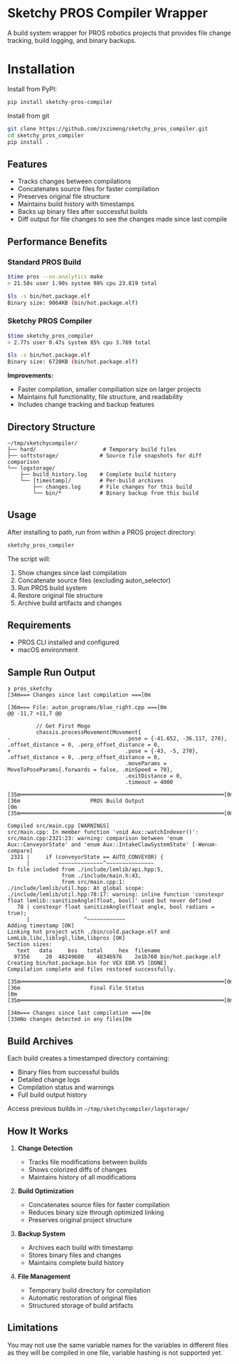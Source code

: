 # Sketchy PROS Compiler Wrapper

A build system wrapper for PROS robotics projects that provides file change tracking, build logging, and binary backups.

# Installation

Install from PyPI:

```bash
pip install sketchy-pros-compiler
```

Install from git
```bash
git clone https://github.com/zxzimeng/sketchy_pros_compiler.git
cd sketchy_pros_compiler
pip install .
```

## Features

- Tracks changes between compilations
- Concatenates source files for faster compilation
- Preserves original file structure
- Maintains build history with timestamps
- Backs up binary files after successful builds
- Diff output for file changes to see the changes made since last compile

## Performance Benefits

### Standard PROS Build
```bash
$time pros --no-analytics make  
> 21.58s user 1.90s system 98% cpu 23.819 total

$ls -s bin/hot.package.elf
Binary size: 9064KB (bin/hot.package.elf)
```

### Sketchy PROS Compiler
```bash
$time sketchy_pros_compiler
> 2.77s user 0.47s system 85% cpu 3.769 total

$ls -s bin/hot.package.elf
Binary size: 6728KB (bin/hot.package.elf)
```

**Improvements:**
- Faster compilation, smaller compiliation size on larger projects
- Maintains full functionality, file structure, and readability
- Includes change tracking and backup features

## Directory Structure

```plaintext
~/tmp/sketchycompiler/
├── hard/                     # Temporary build files
├── softstorage/             # Source file snapshots for diff comparison
└── logstorage/             
    ├── build_history.log    # Complete build history
    └── [timestamp]/         # Per-build archives
        ├── changes.log      # File changes for this build
        └── bin/*            # Binary backup from this build
```

## Usage

After installing to path, run from within a PROS project directory:

```bash
sketchy_pros_compiler
```

The script will:
1. Show changes since last compilation
2. Concatenate source files (excluding auton_selector)
3. Run PROS build system
4. Restore original file structure
5. Archive build artifacts and changes

## Requirements

- PROS CLI installed and configured
- macOS environment

## Sample Run Output

```ansi
❯ pros_sketchy 
[34m=== Changes since last compilation ===[0m

[36m=== File: auton_programs/blue_right.cpp ===[0m
@@ -11,7 +11,7 @@

         // Get First Mogo
         chassis.processMovement(Movement{
-                                    .pose = {-41.652, -36.117, 270}, .offset_distance = 0, .perp_offset_distance = 0,
+                                    .pose = {-43, -5, 270}, .offset_distance = 0, .perp_offset_distance = 0,
                                     .moveParams = MoveToPoseParams{.forwards = false, .minSpeed = 70},
                                     .exitDistance = 0,
                                     .timeout = 4000

[35m════════════════════════════════════════════════════════════════[0m
[36m                      PROS Build Output                           [0m
[35m════════════════════════════════════════════════════════════════[0m

Compiled src/main.cpp [WARNINGS]
src/main.cpp: In member function 'void Aux::watchIndexer()':
src/main.cpp:2321:23: warning: comparison between 'enum Aux::ConveyorState' and 'enum Aux::IntakeClawSystemState' [-Wenum-compare]
 2321 |     if (conveyorState == AUTO_CONVEYOR) {
      |         ~~~~~~~~~~~~~~^~~~~~~~~~~~~~~~
In file included from ./include/lemlib/api.hpp:5,
                 from ./include/main.h:43,
                 from src/main.cpp:1:
./include/lemlib/util.hpp: At global scope:
./include/lemlib/util.hpp:78:17: warning: inline function 'constexpr float lemlib::sanitizeAngle(float, bool)' used but never defined
   78 | constexpr float sanitizeAngle(float angle, bool radians = true);
      |                 ^~~~~~~~~~~~~
Adding timestamp [OK]
Linking hot project with ./bin/cold.package.elf and LemLib,libc,liblvgl,libm,libpros [OK]
Section sizes:
   text	  data	   bss	 total	   hex	filename
  97356	    20	48249600	48346976	2e1b760	bin/hot.package.elf
Creating bin/hot.package.bin for VEX EDR V5 [DONE]
Compilation complete and files restored successfully.

[35m════════════════════════════════════════════════════════════════[0m
[36m                      Final File Status                           [0m
[35m════════════════════════════════════════════════════════════════[0m

[34m=== Changes since last compilation ===[0m
[33mNo changes detected in any files[0m
```

## Build Archives

Each build creates a timestamped directory containing:
- Binary files from successful builds
- Detailed change logs
- Compilation status and warnings
- Full build output history

Access previous builds in `~/tmp/sketchycompiler/logstorage/`

## How It Works

1. **Change Detection**
   - Tracks file modifications between builds
   - Shows colorized diffs of changes
   - Maintains history of all modifications

2. **Build Optimization**
   - Concatenates source files for faster compilation
   - Reduces binary size through optimized linking
   - Preserves original project structure

3. **Backup System**
   - Archives each build with timestamp
   - Stores binary files and changes
   - Maintains complete build history

4. **File Management**
   - Temporary build directory for compilation
   - Automatic restoration of original files
   - Structured storage of build artifacts

## Limitations

You may not use the same variable names for the variables in different files as they will be compiled in one file,
variable hashing is not supported yet.
